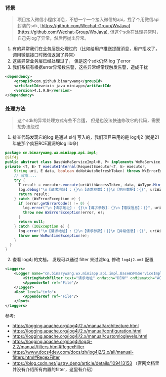 ### 背景

> 项目接入微信小程序消息，不想一个一个接入微信的api，找了个用微信api封装的sdk, [https://github.com/Wechat-Group/WxJava](https://github.com/Wechat-Group/WxJava), 但这个sdk在处理异常时， 自己先log了异常，然后再抛出异常。 

1. 有的异常我们在业务层是处理过的（比如给用户推送提醒消息，用户拒收了，调用微信接口时微信返回了异常）
2. 这些异常业务层已经处理过了， 但是这个sdk仍然 log 了error
3. 我们系统有根据error异常数告警，这些异常经常误触发告警，造成干扰

```xml
<dependency>
    <groupId>com.github.binarywang</groupId>
    <artifactId>weixin-java-miniapp</artifactId>
    <version>4.1.9.B</version>
</dependency>
```


### 处理方法

> 这个sdk的异常处理方式有些不合适， 但是也没法快速修改它的代码，需要想办法绕过

1. 排查代码发现它的log 是通过 sl4j 写入的，我们项目采用的是 log4j2 (就是21年底那个疯狂RCE漏洞的log lib😅)

```java
package cn.binarywang.wx.miniapp.api.impl;
@Slf4j
public abstract class BaseWxMaServiceImpl<H, P> implements WxMaService, RequestHttp<H, P> {
private <T, E> T executeInternal(RequestExecutor<T, E> executor, 
    String uri, E data, boolean doNotAutoRefreshToken) throws WxErrorException {
    // 省略....
    try {
      T result = executor.execute(uriWithAccessToken, data, WxType.MiniApp);
      log.debug("\n【请求地址】: {}\n【请求参数】：{}\n【响应数据】：{}", uriWithAccessToken, dataForLog, result);
      return result;
    } catch (WxErrorException e) {
      if (error.getErrorCode() != 0) {
        log.error("\n【请求地址】: {}\n【请求参数】：{}\n【错误信息】：{}", uriWithAccessToken, dataForLog, error);
        throw new WxErrorException(error, e);
      }
      return null;
    } catch (IOException e) {
      log.error("\n【请求地址】: {}\n【请求参数】：{}\n【异常信息】：{}", uriWithAccessToken, dataForLog, e.getMessage());
      throw new WxRuntimeException(e);
    }
  }
}
```

2. 查看 log4j 的文档， 发现可以通过 filter 来过滤log, 修改 `log4j2.xml` 配置 

```xml
<Loggers>
    <Logger name="cn.binarywang.wx.miniapp.api.impl.BaseWxMaServiceImpl" level="info" additivity="false">
        <StringMatchFilter text="请求地址" onMatch="DENY" onMismatch="ACCEPT"/>
        <AppenderRef ref="File"/>
    </Logger>
    <Root level="info">
        <AppenderRef ref="File"/>
    </Root>
</Loggers>
```

参考:

- https://logging.apache.org/log4j/2.x/manual/architecture.html
- https://logging.apache.org/log4j/2.x/manual/configuration.html
- https://logging.apache.org/log4j/2.x/manual/customloglevels.html
- https://logging.apache.org/log4j/log4j-2.2/manual/filters.html#RegexFilter
- https://www.docs4dev.com/docs/zh/log4j2/2.x/all/manual-filters.html#RegexFilter
- https://blog.csdn.net/justry_deng/article/details/109413153  （官网文档里并没有介绍所有内置的filter，这里有介绍）


